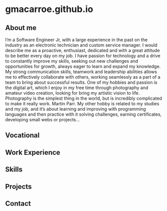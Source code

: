 # gmacarroe.github.io
## About me

I’m a Software Engineer Jr, with a large experience in the past on the industry as an electronic technician and custom service manager.
I would describe me as a proactive, enthusiast, dedicated and with a great attitude to be better every day on my job. I have passion for technology and a drive to constantly improve my skills, seeking out new challenges and opportunities for growth, always eager to learn and expand my knowledge. My strong communication skills, teamwork and leadership abilities allows me to effectively collaborate with others, working seamlessly as a part of a team to bring about successful results. 
One of my hobbies and passion is the digital art, which I enjoy in my free time through photography and amateur video creation, looking for bring my artistic vision to life.
Photography is the simplest thing in the world, but is incredibly complicated to make it really work. Martin Parr.
My other hobby is related to my studies and my job, and it’s about learning and improving with programming languages and then practice with it solving challenges, earning certificates, developing small webs or projects…

## Vocational

## Work Experience

## Skills

## Projects

## Contact
